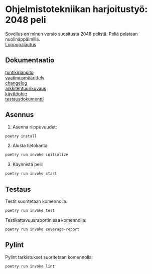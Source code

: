 # Ohjelmistotekniikan harjoitustyö: 2048 peli
Sovellus on minun versio suositusta 2048 pelistä. Peliä pelataan nuolinäppäimillä.\
[Loppupalautus](https://github.com/pavezzo/ot-harjoitustyo/releases/tag/Loppupalautus)
## Dokumentaatio
[tuntikirjanpito](https://github.com/pavezzo/ot-harjoitustyo/blob/master/dokumentaatio/tuntikirjanpito.md)\
[vaatimusmäärittely](https://github.com/pavezzo/ot-harjoitustyo/blob/master/dokumentaatio/vaatimusmaarittely.md)\
[changelog](https://github.com/pavezzo/ot-harjoitustyo/blob/master/dokumentaatio/changelog.md)\
[arkkitehtuurikuvaus](https://github.com/pavezzo/ot-harjoitustyo/blob/master/dokumentaatio/arkkitehtuuri.md)\
[käyttöohje](https://github.com/pavezzo/ot-harjoitustyo/blob/master/dokumentaatio/kayttoohje.md)\
[testausdokumentti](https://github.com/pavezzo/ot-harjoitustyo/blob/master/dokumentaatio/testaus.md)

## Asennus
1. Asenna riippuvuudet:
```bash
poetry install
```
2. Alusta tietokanta:
```bash
poetry run invoke initialize
```
3. Käynnistä peli:
```bash
poetry run invoke start
```
## Testaus
Testit suoritetaan komennolla:
```bash
poetry run invoke test
```
Testikattavuusraportin saa komennolla:
```bash
poetry run invoke coverage-report
```
## Pylint
Pylint tarkistukset suoritetaan komennolla:
```bash
poetry run invoke lint
```
